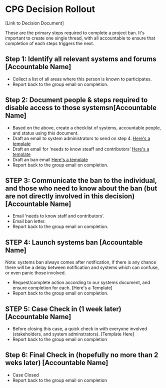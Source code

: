 # CPG Decision Rollout

[Link to Decision Document]

These are the primary steps required to complete a project ban.
It's important to create one single thread, with all accountable to ensure that completion of each steps triggers the next.

## Step 1: Identify all relevant systems and forums [Accountable Name]

* Collect a list of all areas where this person is known to participates. 
* Report back to the group email on completion.

## Step 2: Document people & steps required to disable access to those systemsn[Accountable Name]

* Based on the above, create a checklist of systems, accountable people, and status using this document. 
* Draft an email to system administrators to send on step 4. [Here's a template](https://github.com/mozilla/diversity/blob/master/code-of-conduct-enforcement/decisions/communication/decision-comms/systems/level-7.md) 
* Draft an email for 'needs to know steaff and contributors' [ Here's a template ](https://github.com/mozilla/diversity/blob/master/code-of-conduct-enforcement/decisions/communication/decision-comms/need-to-know-contribtors.md)
* Draft an ban email  [ Here's a template ](https://github.com/mozilla/diversity/blob/master/code-of-conduct-enforcement/decisions/communication/decision-comms/reported/decision-reported-level-7)
* Report back to the group email on completion.

## STEP 3: Communicate the ban to the individual, and those who need to know about the ban (but are not directly involved in this decision)[Accountable Name]  

* Email ‘needs to know staff and contributors’.   
* Email  ban letter.
* Report back to the group email on completion.

## STEP 4:  Launch systems ban [Accountable Name]

Note: systems ban always comes after notification, if there is any chance there will be a delay between notification and systems which can confuse, or even panic those involved. 

* Request/complete action according to our systems document,  and ensure completion for each. [Here's a Template]
* Report back to the group email on completion.

## STEP 5: Case Check in (1 week later)  [Accountable Name]

* Before closing this case, a quick check in with everyone involved (stakeholders, and system adminstrators). [Template Here]
* Report back to the group email on completion 

## Step 6:  Final Check in (hopefully no more than 2 weks later) [Accountable Name]

* Case Closed
* Report back to the group email on completion

